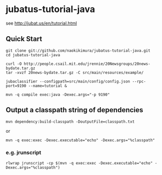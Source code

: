 jubatus-tutorial-java
=====================

see http://jubat.us/en/tutorial.html

Quick Start
--------------------

    git clone git://github.com/naokikimura/jubatus-tutorial-java.git
    cd jubatus-tutorial-java

    curl -O http://people.csail.mit.edu/jrennie/20Newsgroups/20news-bydate.tar.gz
    tar -xvzf 20news-bydate.tar.gz -C src/main/resources/example/

    jubaclassifier --configpath=src/main/config/config.json --rpc-port=9190 --name=tutorial &

    mvn -q compile exec:java -Dexec.args="-p 9190"

Output a classpath string of dependencies
--------------------

    mvn dependency:build-classpath -DoutputFile=classpath.txt

or

    mvn -q exec:exec -Dexec.executable="echo" -Dexec.args="%classpath"

###  e.g. jrunscript

    rlwrap jrunscript -cp $(mvn -q exec:exec -Dexec.executable="echo" -Dexec.args="%classpath")
